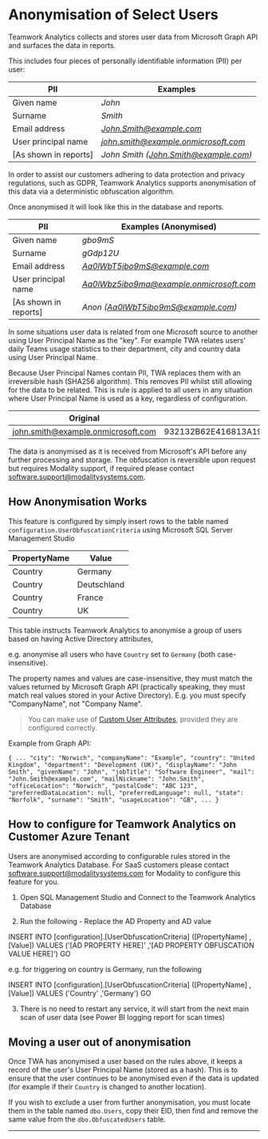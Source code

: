 Anonymisation of Select Users
=============



Teamwork Analytics collects and stores user data from Microsoft Graph API and surfaces the data in reports. 

This includes four pieces of personally identifiable information (PII) per user:

|PII|Examples|
|---|---|
|Given name|*John*|
|Surname|*Smith*|
|Email address|*John.Smith@example.com*|
|User principal name|*john.smith@example.onmicrosoft.com*|
|[As shown in reports]|*John Smith (John.Smith@example.com)*|

In order to assist our customers adhering to data protection and privacy regulations, such as GDPR, Teamwork Analytics supports anonymisation of this data via a deterministic obfuscation algorithm.

Once anonymised it will look like this in the database and reports.

|PII|Examples (Anonymised)|
|---|---|
|Given name|*gbo9mS*|
|Surname|*gGdp12U*|
|Email address|*Aa0lWbT5ibo9mS@example.com*|
|User principal name|*Aa0lWbz5ibo9ma@example.onmicrosoft.com*|
|[As shown in reports]|*Anon (Aa0lWbT5ibo9mS@example.com)*|

In some situations user data is related from one Microsoft source to another using User Principal Name as the "key". For example TWA relates users' daily Teams usage statistics to their department, city and country data using User Principal Name.

Because User Principal Names contain PII, TWA replaces them with an irreversible hash (SHA256 algorithm). This removes PII whilst still allowing for the data to be related. This is rule is applied to all users in any situation where User Principal Name is used as a key, regardless of configuration.

| Original                           | Replacement                                                  |
| ---------------------------------- | ------------------------------------------------------------ |
| john.smith@example.onmicrosoft.com | 932132B62E416813A1947914DB8BB807DFB9C671701DB6D08E8AEB966B67B3F4 |

The data is anonymised as it is received from Microsoft's API before any further processing and storage. The obfuscation is reversible upon request but requires Modality support, if required please contact software.support@modalitysystems.com.

How Anonymisation Works
-------------

This feature is configured by simply insert rows to the table named `configuration.UserObfuscationCriteria` using Microsoft SQL Server Management Studio

| PropertyName | Value       |
| ------------ | ----------- |
| Country      | Germany     |
| Country      | Deutschland |
| Country      | France      |
| Country      | UK          |

This table instructs Teamwork Analytics to anonymise a group of users based on having Active Directory attributes, 

e.g. anonymise all users who have `Country` set to `Germany` (both case-insensitive).

The property names and values are case-insensitive,  they must match the values returned by Microsoft Graph API (practically speaking, they must match real values stored in your Active Directory). E.g. you must specify "CompanyName", not "Company Name".

> You can make use of [Custom User Attributes](CustomUserAttributes.md), provided they are configured correctly.

Example from Graph API:

`{
    ...
    "city": "Norwich",
    "companyName": "Example",
    "country": "United Kingdom",
    "department": "Development (UK)",
    "displayName": "John Smith",
    "givenName": "John",
    "jobTitle": "Software Engineer",
    "mail": "John.Smith@example.com",
    "mailNickname": "John.Smith",
    "officeLocation": "Norwich",
    "postalCode": "ABC 123",
    "preferredDataLocation": null,
    "preferredLanguage": null,
    "state": "Norfolk",
    "surname": "Smith",
    "usageLocation": "GB",
    ...
}`

## How to configure for Teamwork Analytics on Customer Azure Tenant

Users are anonymised according to configurable rules stored in the Teamwork Analytics Database. For SaaS customers please contact software.support@modalitysystems.com for Modality to configure this feature for you.

1) Open SQL Management Studio and Connect to the Teamwork Analytics Database



2) Run the following - Replace the AD Property and AD value



INSERT INTO [configuration].[UserObfuscationCriteria]
       ([PropertyName]
       ,[Value])
    VALUES
       ('[AD PROPERTY HERE]'
       ,'[AD PROPERTY OBFUSCATION VALUE HERE]')
 GO

e.g. for triggering on country is Germany, run the following

INSERT INTO [configuration].[UserObfuscationCriteria]
       ([PropertyName]
       ,[Value])
    VALUES
       ('Country'
       ,'Germany')
 GO



3) There is no need to restart any service, it will start from the next main scan of user data (see Power BI logging report for scan times)



## Moving a user out of anonymisation

Once TWA has anonymised a user based on the rules above, it keeps a record of the user's User Principal Name (stored as a hash). This is to ensure that the user continues to be anonymised even if the data is updated (for example if their `Country` is changed to another location).

If you wish to exclude a user from further anonymisation, you must locate them in the table named `dbo.Users`, copy their EID, then find and remove the same value from the `dbo.ObfuscatedUsers` table.


----------------------------